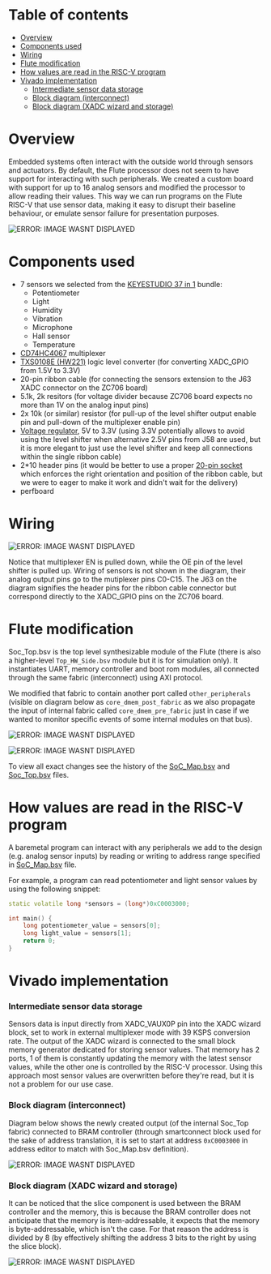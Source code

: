 # Table of contents
- [Overview](#overview)
- [Components used](#components-used)
- [Wiring](#wiring)
- [Flute modification](#flute-modification)
- [How values are read in the RISC-V program](#how-values-are-read-in-the-risc-v-program)
- [Vivado implementation](#vivado-implementation)
    - [Intermediate sensor data storage](#intermediate-sensor-data-storage)
    - [Block diagram (interconnect)](#block-diagram-interconnect)
    - [Block diagram (XADC wizard and storage)](#block-diagram-xadc-wizard-and-storage)


# Overview
Embedded systems often interact with the outside world through sensors and actuators. By default, the Flute processor does not seem to have support for interacting with such peripherals. We created a custom board with support for up to 16 analog sensors and modified the processor to allow reading their values. This way we can run programs on the Flute RISC-V that use sensor data, making it easy to disrupt their baseline behaviour, or emulate sensor failure for presentation purposes.

![ERROR: IMAGE WASNT DISPLAYED](../images/sensors_input_extension.png)

# Components used
* 7 sensors we selected from the [KEYESTUDIO 37 in 1](https://www.amazon.co.uk/keyestudio-Projects-Receiver-Tracking-Ultrasonic/dp/B07H7GRSD7/ref=sr_1_5) bundle:
    * Potentiometer
    * Light 
    * Humidity 
    * Vibration
    * Microphone
    * Hall sensor
    * Temperature 
* [CD74HC4067](https://www.amazon.co.uk/DollaTek-CD74HC4067-Channel-Multiplexer-Breakout/dp/B07PPKRVGW/ref=sr_1_6) multiplexer 
* [TXS0108E (HW221)](https://www.amazon.co.uk/XTVTX-TXS0108E-Converter-Bi-Directional-Compatible/dp/B09P87R16M/ref=sr_1_8) logic level converter (for converting XADC_GPIO from 1.5V to 3.3V)
* 20-pin ribbon cable (for connecting the sensors extension to the J63 XADC connector on the ZC706 board)
* 5.1k, 2k resitors (for voltage divider because ZC706 board expects no more than 1V on the analog input pins)
* 2x 10k (or similar) resistor (for pull-up of the level shifter output enable pin and pull-down of the multiplexer enable pin)
* [Voltage regulator](https://www.amazon.co.uk/AMS1117-3-3-4-75V-12V-voltage-regulator-module/dp/B09Q8Q3ZVM/ref=sr_1_3), 5V to 3.3V (using 3.3V potentially allows to avoid using the level shifter when alternative 2.5V pins from J58 are used, but it is more elegant to just use the level shifter and keep all connections within the single ribbon cable)
* 2*10 header pins (it would be better to use a proper [20-pin socket](https://www.amazon.co.uk/sourcingmap%C2%AE-2-54mm-Socket-Straight-Connector/dp/B013FM9S2K/ref=sr_1_5) which enforces the right orientation and position of the ribbon cable, but we were to eager to make it work and didn't wait for the delivery)
* perfboard

# Wiring 

![ERROR: IMAGE WASNT DISPLAYED](../images/sensors_fritzing_view.png)

Notice that multiplexer EN is pulled down, while the OE pin of the level shifter is pulled up. Wiring of sensors is not shown in the diagram, their analog output pins go to the mutiplexer pins C0-C15. The J63 on the diagram signifies the header pins for the ribbon cable connector but correspond directly to the XADC_GPIO pins on the ZC706 board.

# Flute modification
Soc_Top.bsv is the top level synthesizable module of the Flute (there is also a higher-level `Top_HW_Side.bsv` module but it is for simulation only). It instantiates UART, memory controller and boot rom modules, all connected through the same fabric (interconnect) using AXI protocol. 

We modified that fabric to contain another port called `other_peripherals` (visible on diagram below as `core_dmem_post_fabric` as we also propagate the input of internal fabric called `core_dmem_pre_fabric` just in case if we wanted to monitor specific events of some internal modules on that bus). 

![ERROR: IMAGE WASNT DISPLAYED](../images/other_peripherals_address_map.png)  

![ERROR: IMAGE WASNT DISPLAYED](../images/soc_map_modification.png)

To view all exact changes see the history of the [SoC_Map.bsv](https://github.com/michalmonday/Flute/commits/continuous_monitoring/src_Testbench/SoC/SoC_Map.bsv) and [Soc_Top.bsv](https://github.com/michalmonday/Flute/commits/continuous_monitoring/src_Testbench/SoC/SoC_Top.bsv) files.

# How values are read in the RISC-V program
A baremetal program can interact with any peripherals we add to the design (e.g. analog sensor inputs) by reading or writing to address range specified in [SoC_Map.bsv](https://github.com/michalmonday/Flute/blob/continuous_monitoring/src_Testbench/SoC/SoC_Map.bsv) file.

For example, a program can read potentiometer and light sensor values by using the following snippet:
```cpp
static volatile long *sensors = (long*)0xC0003000;

int main() {
    long potentiometer_value = sensors[0];
    long light_value = sensors[1];
    return 0;
}
```

# Vivado implementation

### Intermediate sensor data storage 
Sensors data is input directly from XADC_VAUX0P pin into the XADC wizard block, set to work in external multiplexer mode with 39 KSPS conversion rate. The output of the XADC wizard is connected to the small block memory generator dedicated for storing sensor values. That memory has 2 ports, 1 of them is constantly updating the memory with the latest sensor values, while the other one is controlled by the RISC-V processor. Using this approach most sensor values are overwritten before they're read, but it is not a problem for our use case.

### Block diagram (interconnect)
Diagram below shows the newly created output (of the internal Soc_Top fabric) connected to BRAM controller (through smartconnect block used for the sake of address translation, it is set to start at address `0xC0003000` in address editor to match with Soc_Map.bsv definition).

![ERROR: IMAGE WASNT DISPLAYED](../images/other_peripherals_vivado.png)

### Block diagram (XADC wizard and storage)
It can be noticed that the slice component is used between the BRAM controller and the memory, this is because the BRAM controller does not anticipate that the memory is item-addressable, it expects that the memory is byte-addressable, which isn't the case. For that reason the address is divided by 8 (by effectively shifting the address 3 bits to the right by using the slice block).

![ERROR: IMAGE WASNT DISPLAYED](../images/sensors_blocks.png)